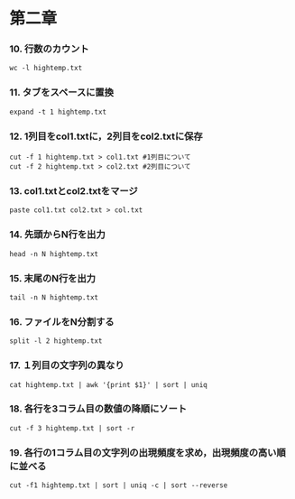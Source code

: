 第二章
============
### 10. 行数のカウント
~~~~ 
wc -l hightemp.txt
~~~~

### 11. タブをスペースに置換
~~~~
expand -t 1 hightemp.txt
~~~~

### 12. 1列目をcol1.txtに，2列目をcol2.txtに保存
~~~~
cut -f 1 hightemp.txt > col1.txt #1列目について
cut -f 2 hightemp.txt > col2.txt #2列目について
~~~~

### 13. col1.txtとcol2.txtをマージ
~~~~
paste col1.txt col2.txt > col.txt
~~~~

### 14. 先頭からN行を出力
~~~~
head -n N hightemp.txt
~~~~

### 15. 末尾のN行を出力
~~~~
tail -n N hightemp.txt
~~~~

### 16. ファイルをN分割する
~~~~
split -l 2 hightemp.txt
~~~~

### 17. １列目の文字列の異なり
~~~~
cat hightemp.txt | awk '{print $1}' | sort | uniq
~~~~

### 18. 各行を3コラム目の数値の降順にソート
~~~~
cut -f 3 hightemp.txt | sort -r
~~~~

### 19. 各行の1コラム目の文字列の出現頻度を求め，出現頻度の高い順に並べる
~~~~
cut -f1 hightemp.txt | sort | uniq -c | sort --reverse
~~~~
